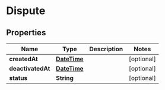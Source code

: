 
# Dispute

## Properties
Name | Type | Description | Notes
------------ | ------------- | ------------- | -------------
**createdAt** | [**DateTime**](DateTime.md) |  |  [optional]
**deactivatedAt** | [**DateTime**](DateTime.md) |  |  [optional]
**status** | **String** |  |  [optional]




